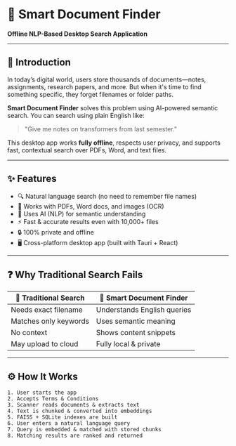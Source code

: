 # 🧠 Smart Document Finder  
**Offline NLP-Based Desktop Search Application**

---

## 📝 Introduction

In today’s digital world, users store thousands of documents—notes, assignments, research papers, and more. But when it's time to find something specific, they forget filenames or folder paths.

**Smart Document Finder** solves this problem using AI-powered semantic search. You can search using plain English like:

> "Give me notes on transformers from last semester."

This desktop app works **fully offline**, respects user privacy, and supports fast, contextual search over PDFs, Word, and text files.

---

## ✨ Features

- 🔍 Natural language search (no need to remember file names)
- 📂 Works with PDFs, Word docs, and images (OCR)
- 🧠 Uses AI (NLP) for semantic understanding
- ⚡ Fast & accurate results even with 10,000+ files
- 🔒 100% private and offline
- 🖥️ Cross-platform desktop app (built with Tauri + React)

---

## ❓ Why Traditional Search Fails

| 🔎 Traditional Search | 🚀 Smart Document Finder |
|----------------------|--------------------------|
| Needs exact filename | Understands English queries |
| Matches only keywords | Uses semantic meaning |
| No context | Shows content snippets |
| May upload to cloud | Fully local & private |

---

## ⚙️ How It Works

```plaintext
1. User starts the app
2. Accepts Terms & Conditions
3. Scanner reads documents & extracts text
4. Text is chunked & converted into embeddings
5. FAISS + SQLite indexes are built
6. User enters a natural language query
7. Query is embedded & matched with stored chunks
8. Matching results are ranked and returned
